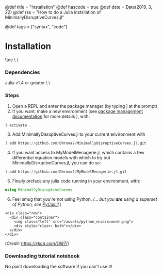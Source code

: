 @def title = "Installation"
@def hascode = true
@def date = Date(2019, 3, 22)
@def rss = "How to do a Julia installation of MinimallyDisruptiveCurves.jl"

@def tags = ["syntax", "code"]

# Installation
\toc
\\ \\ 
### Dependencies
Julia v1.4 or greater
\\ \\

### Steps
1. Open a REPL and enter the package manager (by typing ] at the prompt)
2. If you want, make a new environment (see [package management documentation](https://docs.julialang.org/en/v1/stdlib/Pkg/index.html) for more details ), with:
```julia
] activate .
```
3. Add MinimallyDisruptiveCurves.jl to your current environment with
```julia
] add https://github.com/Dhruva2/MinimallyDisruptiveCurves.jl.git
```

4. If you want access to MyModelMenagerie.jl, which contains a few differential equation models with which to try out MinimallyDisruptiveCurves.jl, you can do so:
```julia
] add https://github.com/Dhruva2/MyModelMenagerie.jl.git
```
5. Finally preface any julia code running in your environment, with:
```julia
using MinimallyDisruptiveCurves
```
6. Feel smug that you're not using Python.
 *(... but you **are** using a superset of Python, see [PyCall.jl](https://github.com/JuliaPy/PyCall.jl) )*


~~~
<div class="row">
  <div class="container">
    <img class="left" src="/assets/python_environment.png">
    <div style="clear: both"></div>      
  </div>
</div>
~~~
  (*Credit: https://xkcd.com/1987/*)


### Downloading tutorial notebook

No point downloading the software if you can't use it!
 



